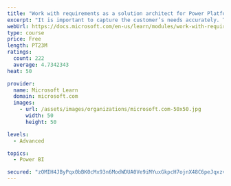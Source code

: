 ```yaml
---
title: "Work with requirements as a solution architect for Power Platform and Dynamics 365"
excerpt: "It is important to capture the customer’s needs accurately. This module explains how to capture requirements and identify functional and non-functional items."
webUrl: https://docs.microsoft.com/en-us/learn/modules/work-with-requirements/
type: course
price: Free
length: PT23M
ratings:
  count: 222
  average: 4.7342343
heat: 50

provider:
  name: Microsoft Learn
  domain: microsoft.com
  images:
    - url: /assets/images/organizations/microsoft.com-50x50.jpg
      width: 50
      height: 50

levels:
  - Advanced

topics:
  - Power BI

secured: "zOMIH4JByPqx0bBK0cMx93n6ModWDUA0Ve9iMYuxGkpcH7ojnX48C6peJqxzvAof7FdTd/aDQFbSDpo8E3dTT/PUcnMqqHdD69LaucF0zO9bAvBWwAt7SmfrKWfLPBVVjCwvygfWzuCsTYTrBlj6BAVW+iib1M2/JvAPmHAHKNMnsATHLEh3G+TAyaIT40FhlI9gdkL6jU0qx5kfrhe27E1pIQYreIREOi4xPQcKzn6paO5rTnHpLVb+F2lBpV6XPgrF/fqQqLV8JBFpczqyp6Grf3uQJQgl438dobP6REHa9iTGl98wfJYz6o7llHOgpFiUgVv+zioxBBytTU7OVuRnUjA2e5ZMKakSJZVaxouBfC5CQONulkX4DF1FX2Isqawg2815JOoXJ4X+mAJUkA==;AD2YOAlU74ZXT+nBPhbsQw=="
---
```


